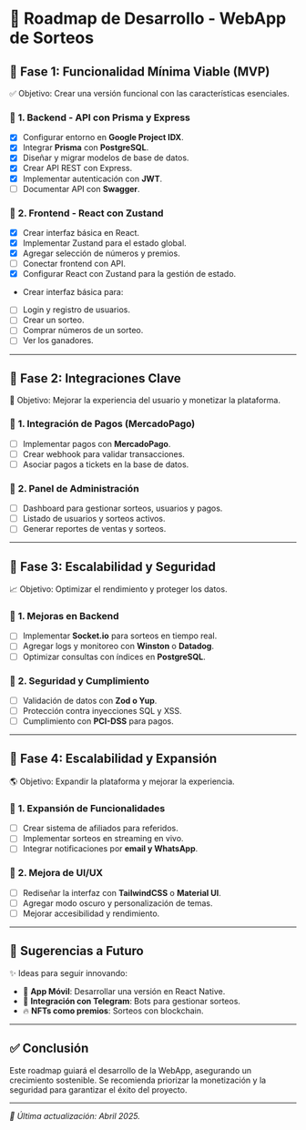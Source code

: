 # 🚀 Roadmap de Desarrollo - WebApp de Sorteos

## 📍 **Fase 1: Funcionalidad Mínima Viable (MVP)**
✅ Objetivo: Crear una versión funcional con las características esenciales.

### 🔹 **1. Backend - API con Prisma y Express**
- [x] Configurar entorno en **Google Project IDX**.
- [x] Integrar **Prisma** con **PostgreSQL**.
- [x] Diseñar y migrar modelos de base de datos.
- [x] Crear API REST con Express.
- [x] Implementar autenticación con **JWT**.
- [ ] Documentar API con **Swagger**.

### 🔹 **2. Frontend - React con Zustand**
- [x] Crear interfaz básica en React.
- [x] Implementar Zustand para el estado global.
- [x] Agregar selección de números y premios.
- [ ] Conectar frontend con API.
- [x] Configurar React con Zustand para la gestión de estado.
- Crear interfaz básica para:
- [ ] Login y registro de usuarios.
- [ ] Crear un sorteo.
- [ ] Comprar números de un sorteo.
- [ ] Ver los ganadores.
---

## 📍 **Fase 2: Integraciones Clave**
🎯 Objetivo: Mejorar la experiencia del usuario y monetizar la plataforma.

### 🔹 **1. Integración de Pagos (MercadoPago)**
- [ ] Implementar pagos con **MercadoPago**.
- [ ] Crear webhook para validar transacciones.
- [ ] Asociar pagos a tickets en la base de datos.

### 🔹 **2. Panel de Administración**
- [ ] Dashboard para gestionar sorteos, usuarios y pagos.
- [ ] Listado de usuarios y sorteos activos.
- [ ] Generar reportes de ventas y sorteos.

---

## 📍 **Fase 3: Escalabilidad y Seguridad**
📈 Objetivo: Optimizar el rendimiento y proteger los datos.

### 🔹 **1. Mejoras en Backend**
- [ ] Implementar **Socket.io** para sorteos en tiempo real.
- [ ] Agregar logs y monitoreo con **Winston** o **Datadog**.
- [ ] Optimizar consultas con índices en **PostgreSQL**.

### 🔹 **2. Seguridad y Cumplimiento**
- [ ] Validación de datos con **Zod o Yup**.
- [ ] Protección contra inyecciones SQL y XSS.
- [ ] Cumplimiento con **PCI-DSS** para pagos.

---

## 📍 **Fase 4: Escalabilidad y Expansión**
🌎 Objetivo: Expandir la plataforma y mejorar la experiencia.

### 🔹 **1. Expansión de Funcionalidades**
- [ ] Crear sistema de afiliados para referidos.
- [ ] Implementar sorteos en streaming en vivo.
- [ ] Integrar notificaciones por **email y WhatsApp**.

### 🔹 **2. Mejora de UI/UX**
- [ ] Rediseñar la interfaz con **TailwindCSS** o **Material UI**.
- [ ] Agregar modo oscuro y personalización de temas.
- [ ] Mejorar accesibilidad y rendimiento.

---

## 📍 **Sugerencias a Futuro**
✨ Ideas para seguir innovando:

- 📱 **App Móvil**: Desarrollar una versión en React Native.
- 🤝 **Integración con Telegram**: Bots para gestionar sorteos.
- 🔥 **NFTs como premios**: Sorteos con blockchain.

---

## ✅ **Conclusión**
Este roadmap guiará el desarrollo de la WebApp, asegurando un crecimiento sostenible. Se recomienda priorizar la monetización y la seguridad para garantizar el éxito del proyecto.

---

_📅 Última actualización: Abril 2025._
